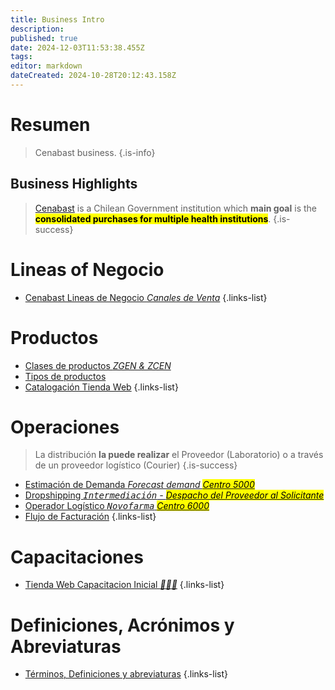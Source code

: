 ```yaml
---
title: Business Intro
description: 
published: true
date: 2024-12-03T11:53:38.455Z
tags: 
editor: markdown
dateCreated: 2024-10-28T20:12:43.158Z
---
```


# Resumen
> Cenabast business.
{.is-info}


## Business Highlights


> [Cenabast](https://www.cenabast.cl) is a Chilean Government institution which **main goal** is the <mark> **consolidated purchases for multiple health institutions**</mark>. 
{.is-success}

# Lineas of Negocio

- [Cenabast Lineas de Negocio *Canales de Venta*](lines-of-business)
{.links-list}

# Productos

- [Clases de productos *ZGEN & ZCEN*](products-classes)
- [Tipos de productos](products-type)
- [Catalogación Tienda Web](catalogacion)
{.links-list}

# Operaciones

> La distribución **la puede realizar** el Proveedor (Laboratorio) o a través de un proveedor logístico (Courier)
{.is-success}


- [Estimación de Demanda *Forecast demand <mark>Centro 5000</mark>*](purchase-consolidation)
- [Dropshipping *<kbd>Intermediación</kbd> - <mark>Despacho del Proveedor al Solicitante</mark>*]()
- [Operador Logístico *<kbd>Novofarma</kbd> <mark>Centro 6000</mark>*](delivery-and-logistics)
- [Flujo de Facturación](flujo-de-facturacion)
{.links-list}

# Capacitaciones

- [Tienda Web Capacitacion Inicial *🧑🏻‍🎓*](tienda-web-onboarding)
{.links-list}

# Definiciones, Acrónimos y Abreviaturas

- [Términos, Definiciones y abreviaturas](terminos-y-definiciones-de-negocio)
{.links-list}




